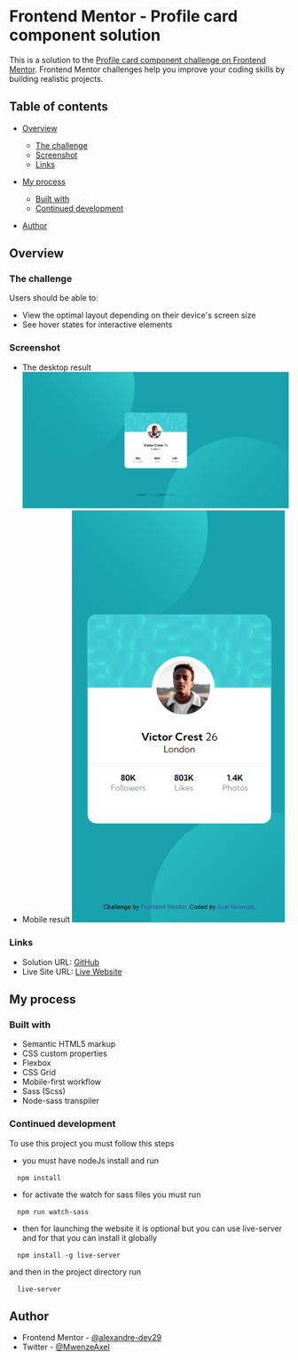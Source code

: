 # Frontend Mentor - Profile card component solution

This is a solution to the [Profile card component challenge on Frontend Mentor](https://www.frontendmentor.io/challenges/profile-card-component-cfArpWshJ). Frontend Mentor challenges help you improve your coding skills by building realistic projects.

## Table of contents

- [Overview](#overview)
    - [The challenge](#the-challenge)
    - [Screenshot](#screenshot)
    - [Links](#links)
- [My process](#my-process)
    - [Built with](#built-with)
    - [Continued development](#continued-development)

- [Author](#author)

## Overview

### The challenge

Users should be able to:

- View the optimal layout depending on their device's screen size
- See hover states for interactive elements

### Screenshot

- The desktop result
  ![](./ScreenShots/desktop.png)
- Mobile result
  ![](./ScreenShots/mobile.png)

### Links

- Solution URL: [GitHub](https://github.com/alexandre-dev29/profile-card-front)
- Live Site URL: [Live Website](https://profile-card-axel.netlify.app/)

## My process

### Built with

- Semantic HTML5 markup
- CSS custom properties
- Flexbox
- CSS Grid
- Mobile-first workflow
- Sass (Scss)
- Node-sass transpiler


### Continued development

To use this project  you must follow this steps
* you must have nodeJs install and run
```
  npm install
```
* for activate the watch for sass files you must run

```
  npm run watch-sass
```
* then for launching the website it is optional but you can use live-server and for that you can install it globally

```
  npm install -g live-server
```
and then in the project directory run
```
  live-server
```

## Author

- Frontend Mentor - [@alexandre-dev29](https://www.frontendmentor.io/profile/alexandre-dev29)
- Twitter - [@MwenzeAxel](https://twitter.com/MwenzeAxel)

